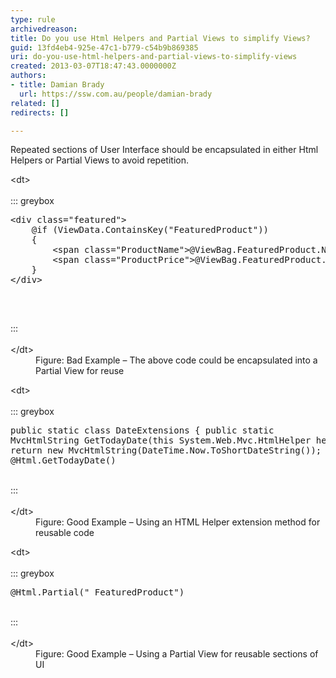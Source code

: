```yaml
---
type: rule
archivedreason: 
title: Do you use Html Helpers and Partial Views to simplify Views?
guid: 13fd4eb4-925e-47c1-b779-c54b9b869385
uri: do-you-use-html-helpers-and-partial-views-to-simplify-views
created: 2013-03-07T18:47:43.0000000Z
authors:
- title: Damian Brady
  url: https://ssw.com.au/people/damian-brady
related: []
redirects: []

---
```


Repeated sections of User Interface should be encapsulated in either Html Helpers or Partial Views to avoid repetition.

<!--endintro-->
<dl class="badImage">&lt;dt&gt;<br><br>::: greybox<br><pre>&lt;div class=&quot;featured&quot;&gt;
    @if (ViewData.ContainsKey(&quot;FeaturedProduct&quot;))
    &#123;
        &lt;span class=&quot;ProductName&quot;&gt;@ViewBag.FeaturedProduct.Name&lt;/span&gt;
        &lt;span class=&quot;ProductPrice&quot;&gt;@ViewBag.FeaturedProduct.Price&lt;/span&gt;
    &#125;
&lt;/div&gt;

</pre><br>:::<br><br>&lt;/dt&gt;<dd>Figure&#58; Bad Example – The above code could be encapsulated into a Partial View for reuse</dd></dl><dl class="goodImage">&lt;dt&gt;<br><br>::: greybox<br><pre>public static class DateExtensions
&#123;
    public static MvcHtmlString GetTodayDate(this System.Web.Mvc.HtmlHelper helper)
    &#123;
        return new MvcHtmlString(DateTime.Now.ToShortDateString());
    &#125;
&#125;
@Html.GetTodayDate()
</pre><br>:::<br><br>&lt;/dt&gt;<dd>Figure&#58; Good Example – Using an HTML Helper extension method for reusable code</dd></dl><dl class="goodImage">&lt;dt&gt;<br><br>::: greybox<br><pre>@Html.Partial(&quot;_FeaturedProduct&quot;)
</pre><br>:::<br><br>&lt;/dt&gt;<dd>Figure&#58; Good Example – Using a Partial View for reusable sections of UI</dd></dl>

